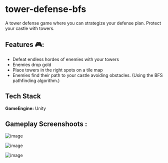 # tower-defense-bfs

A tower defense game where you can strategize your defense plan. Protect your castle with towers. 

## Features 🎮:
- Defeat endless hordes of enemies with your towers
- Enemies drop gold
- Place towers in the right spots on a tile map 
- Enemies find their path to your castle avoiding obstacles. (Using the BFS pathfinding algorithm.) 


## Tech Stack

**GameEngine:** Unity

## Gameplay Screenshoots : 
![image](https://user-images.githubusercontent.com/91905169/197376197-ac53b17f-7a1d-4e8a-8e2e-bf1fc7dd93da.png)

![image](https://user-images.githubusercontent.com/91905169/197376337-561ebad1-4464-401c-8357-4f1d4181c63f.png)

![image](https://user-images.githubusercontent.com/91905169/197376387-2753d8cd-0eca-45a2-8280-06d9e7bf396c.png)
